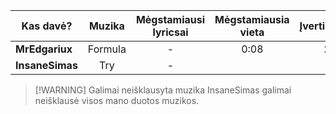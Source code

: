 | Kas davė?       |   Muzika   | Mėgstamiausi lyricsai | Mėgstamiausia vieta | Įvertinimas |
| --------------- |:----------:|:---------------------:|:-------------------:|:-----------:|
| **MrEdgariux**  | Formula | -                     | 0:08                | 2            |
| **InsaneSimas** | Try   | -                      |                     |             |


> [!WARNING] Galimai neišklausyta muzika
> InsaneSimas galimai neišklausė visos mano duotos muzikos.
